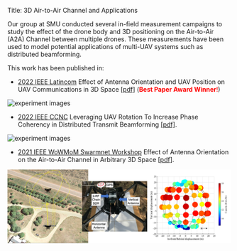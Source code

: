 Title: 3D Air-to-Air Channel and Applications

Our group at SMU conducted several in-field measurement campaigns to study the effect of the drone body and 3D positioning on the Air-to-Air (A2A) Channel between multiple drones.  These measurements have been used to model potential applications of multi-UAV systems such as distributed beamforming.

This work has been published in:

- [2022 IEEE Latincom](https://latincom2022.ieee-latincom.org) Effect of Antenna Orientation and UAV Position on
UAV Communications in 3D Space [[pdf]]({static}../../pdf/papers/uav.pdf) (<span style="color:red">**Best Paper Award Winner**!</span>)
<div>
    <img src="{static}/images/papers/uav_heatmap.svg" alt="experiment images" max-width="90%" height="auto">
</div>

- [2022 IEEE CCNC](https://ccnc2022.ieee-ccnc.org) Leveraging UAV Rotation To Increase Phase
Coherency in Distributed Transmit Beamforming [[pdf]]({static}../../pdf/papers/2022_Leveraging_UAV_Rotation_To_Increase_Phase_Coherency_in_Distributed_Transmit_BadiM_et_al.pdf).
<div>
    <img src="{static}/images/papers/dtbf_summary_images.svg" alt="experiment images" max-width="90%" height="auto">
</div>

- [2021 IEEE WoWMoM Swarmnet Workshop](http://wowmom2021.iit.cnr.it/workshops/swarmnet-2021/) Effect of Antenna Orientation on the Air-to-Air
Channel in Arbitrary 3D Space [[pdf]]({static}../../pdf/papers/Effect_of_Antenna_Orientation_on_the_Air-to-Air_Channel_in_Arbitrary_3D_Space.pdf).
<div>
    <img src="{static}../../images/papers/a2a_3d_summary_images.svg" alt="experiment images" max-width="90%" height="auto">
</div>